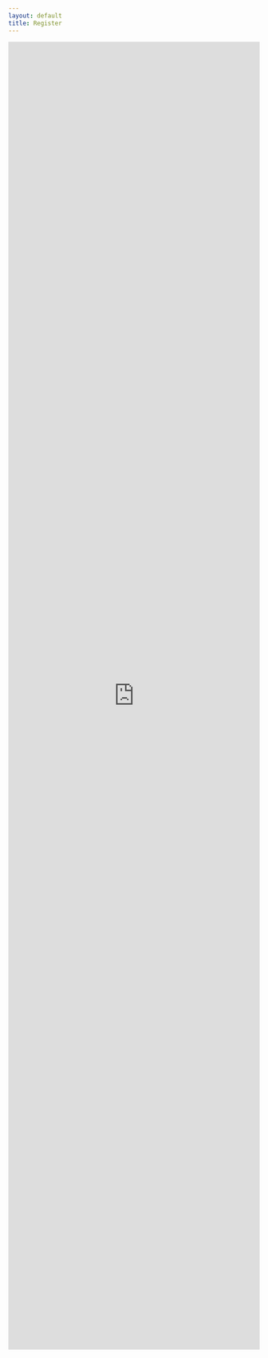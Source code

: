 ```yaml
---
layout: default
title: Register
---
```


<section>
<div>
<iframe src="https://docs.google.com/forms/d/e/1FAIpQLScyVJ6YiFkm_h4D4g7AElLR-mdkWW_BQleYAvjEKKkNVvZLeQ/viewform?embedded=true" width="100%" height="2618" frameborder="0" marginheight="0" style="float:middle;margin: 0 auto;display:block;" marginwidth="0">Loading...</iframe>
</div>
</section>
